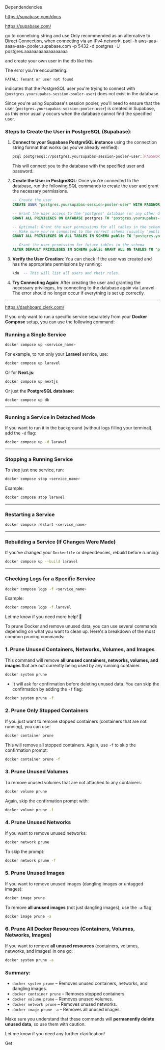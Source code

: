 Dependendencies

https://supabase.com/docs

https://supabase.com/

go to connetcing string and use
Only recommended as an alternative to Direct Connection, when connecting via an IPv4 network.
psql -h aws-aaa-aaaa-aaa-.pooler.supabase.com -p 5432 -d postgres -U postgres.aaaaaaaaaaaaaaaaaa


and create your own user in the db like this

The error you're encountering:

```
FATAL: Tenant or user not found
```

indicates that the PostgreSQL user you're trying to connect with (`postgres.yoursupabas-session-pooler-user`) does not exist in the database.

Since you're using Supabase's session pooler, you'll need to ensure that the user (`postgres.yoursupabas-session-pooler-user`) is created in Supabase, as this error usually occurs when the database cannot find the specified user.

### Steps to Create the User in PostgreSQL (Supabase):

1. **Connect to your Supabase PostgreSQL instance** using the connection string format that works (as you’ve already verified):
   ```bash
   psql postgresql://postgres.yoursupabas-session-pooler-user:[PASSWORD]@aws-0-eu-west-2.pooler.supabase.com:5432/postgres
   ```

   This will connect you to the database with the specified user and password.

2. **Create the User in PostgreSQL**:
   Once you're connected to the database, run the following SQL commands to create the user and grant the necessary permissions.

   ```sql
   -- Create the user
   CREATE USER "postgres.yoursupabas-session-pooler-user" WITH PASSWORD '[PASSWORD]';

   -- Grant the user access to the 'postgres' database (or any other database you're using)
   GRANT ALL PRIVILEGES ON DATABASE postgres TO "postgres.yoursupabas-session-pooler-user";

   -- Optional: Grant the user permissions for all tables in the schema
   -- Make sure you're connected to the correct schema (usually 'public' in Supabase)
   GRANT ALL PRIVILEGES ON ALL TABLES IN SCHEMA public TO "postgres.yoursupabas-session-pooler-user";
   
   -- Grant the user permission for future tables in the schema
   ALTER DEFAULT PRIVILEGES IN SCHEMA public GRANT ALL ON TABLES TO "postgres.yoursupabas-session-pooler-user";
   ```

3. **Verify the User Creation**:
   You can check if the user was created and has the appropriate permissions by running:
   
   ```sql
   \du  -- This will list all users and their roles.
   ```

4. **Try Connecting Again**:
   After creating the user and granting the necessary privileges, try connecting to the database again via Laravel. The error should no longer occur if everything is set up correctly.

---


https://dashboard.clerk.com/



If you only want to run a specific service separately from your **Docker Compose** setup, you can use the following command:  

### **Running a Single Service**  
```sh
docker compose up <service_name>
```
For example, to run only your **Laravel** service, use:  
```sh
docker compose up laravel
```
Or for **Next.js**:  
```sh
docker compose up nextjs
```
Or just the **PostgreSQL database**:  
```sh
docker compose up db
```

---

### **Running a Service in Detached Mode**  
If you want to run it in the background (without logs filling your terminal), add the `-d` flag:  
```sh
docker compose up -d laravel
```

---

### **Stopping a Running Service**  
To stop just one service, run:  
```sh
docker compose stop <service_name>
```
Example:  
```sh
docker compose stop laravel
```

---

### **Restarting a Service**  
```sh
docker compose restart <service_name>
```

---

### **Rebuilding a Service (If Changes Were Made)**  
If you've changed your `Dockerfile` or dependencies, rebuild before running:  
```sh
docker compose up --build laravel
```

---

### **Checking Logs for a Specific Service**  
```sh
docker compose logs -f <service_name>
```
Example:  
```sh
docker compose logs -f laravel
```

Let me know if you need more help! 🚀



To prune Docker and remove unused data, you can use several commands depending on what you want to clean up. Here's a breakdown of the most common pruning commands:

### 1. **Prune Unused Containers, Networks, Volumes, and Images**
This command will remove **all unused containers, networks, volumes, and images** that are not currently being used by any running container.

```bash
docker system prune
```

- It will ask for confirmation before deleting unused data. You can skip the confirmation by adding the `-f` flag:

```bash
docker system prune -f
```

### 2. **Prune Only Stopped Containers**
If you just want to remove stopped containers (containers that are not running), you can use:

```bash
docker container prune
```

This will remove all stopped containers. Again, use `-f` to skip the confirmation prompt:

```bash
docker container prune -f
```

### 3. **Prune Unused Volumes**
To remove unused volumes that are not attached to any containers:

```bash
docker volume prune
```

Again, skip the confirmation prompt with:

```bash
docker volume prune -f
```

### 4. **Prune Unused Networks**
If you want to remove unused networks:

```bash
docker network prune
```

To skip the prompt:

```bash
docker network prune -f
```

### 5. **Prune Unused Images**
If you want to remove unused images (dangling images or untagged images):

```bash
docker image prune
```

To remove **all unused images** (not just dangling images), use the `-a` flag:

```bash
docker image prune -a
```

### 6. **Prune All Docker Resources (Containers, Volumes, Networks, Images)**
If you want to remove **all unused resources** (containers, volumes, networks, and images) in one go:

```bash
docker system prune -a
```

### Summary:
- `docker system prune` – Removes unused containers, networks, and dangling images.
- `docker container prune` – Removes stopped containers.
- `docker volume prune` – Removes unused volumes.
- `docker network prune` – Removes unused networks.
- `docker image prune -a` – Removes all unused images.

Make sure you understand that these commands will **permanently delete unused data**, so use them with caution.

Let me know if you need any further clarification!




Get 